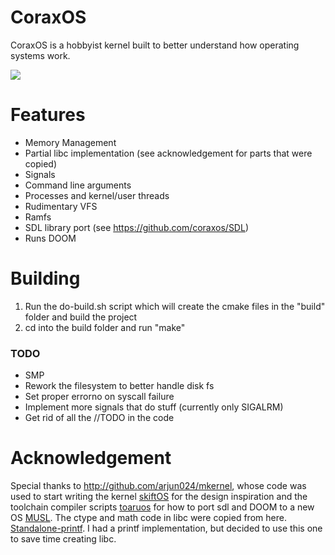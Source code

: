 # CoraxOS

CoraxOS is a hobbyist kernel built to better understand how operating systems work.

![](docs/demo.gif)

# Features
- Memory Management
- Partial libc implementation (see acknowledgement for parts that were copied)
- Signals
- Command line arguments
- Processes and kernel/user threads
- Rudimentary VFS
- Ramfs
- SDL library port (see https://github.com/coraxos/SDL)
- Runs DOOM

# Building

1. Run the do-build.sh script which will create the cmake files in the "build" folder and build the project
2. cd into the build folder and run "make"

### TODO
- SMP
- Rework the filesystem to better handle disk fs
- Set proper errorno on syscall failure
- Implement more signals that do stuff (currently only SIGALRM)
- Get rid of all the //TODO in the code

# Acknowledgement
Special thanks to http://github.com/arjun024/mkernel, whose code was used to start writing the kernel
[skiftOS](https://github.com/skiftOS/skift) for the design inspiration and the toolchain compiler scripts
[toaruos](https://github.com/klange/toaruos) for how to port sdl and DOOM to a new OS
[MUSL](https://www.musl-libc.org/). The ctype and math code in libc were copied from here.
[Standalone-printf](https://github.com/rqou/standalone-printf-scanf). I had a printf implementation, but decided to use this one to save time creating libc.